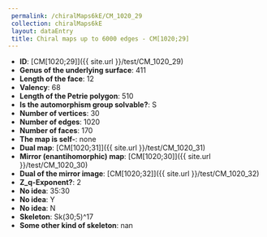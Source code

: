 ```yaml
--- 
 permalink: /chiralMaps6kE/CM_1020_29 
 collection: chiralMaps6kE
 layout: dataEntry
 title: Chiral maps up to 6000 edges - CM[1020;29]
---
```


- **ID**: [CM[1020;29]]({{ site.url }}/test/CM_1020_29)
- **Genus of the underlying surface**: 411
- **Length of the face**: 12
- **Valency**: 68
- **Length of the Petrie polygon**: 510
- **Is the automorphism group solvable?**: S
- **Number of vertices**: 30
- **Number of edges**: 1020
- **Number of faces**: 170
- **The map is self-**: none
- **Dual map**: [CM[1020;31]]({{ site.url }}/test/CM_1020_31)
- **Mirror (enantihomorphic) map**: [CM[1020;30]]({{ site.url }}/test/CM_1020_30)
- **Dual of the mirror image**: [CM[1020;32]]({{ site.url }}/test/CM_1020_32)
- **Z_q-Exponent?**: 2
- **No idea**:  35:30
- **No idea**: Y
- **No idea**: N
- **Skeleton**: Sk(30;5)^17
- **Some other kind of skeleton**: nan

